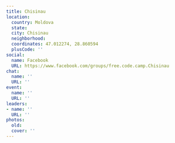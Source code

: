 ```yaml
---
title: Chisinau
location:
  country: Moldova
  state: 
  city: Chisinau
  neighborhood: 
  coordinates: 47.012274, 28.860594
  plusCode: ''
social:
  name: Facebook
  URL: https://www.facebook.com/groups/free.code.camp.Chisinau
chat:
  name: ''
  URL: ''
event:
  name: ''
  URL: ''
leaders:
- name: ''
  URL: ''
photos:
  old: 
  cover: ''
---
```

